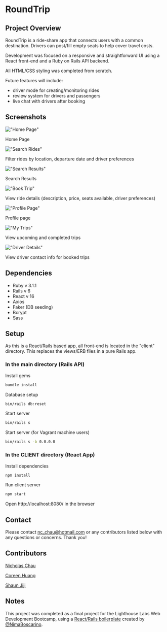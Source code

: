 # RoundTrip

## Project Overview
RoundTrip is a ride-share app that connects users with a common destination. Drivers can post/fill empty seats to help cover travel costs.

Development was focused on a responsive and straightforward UI using a React front-end and a Ruby on Rails API backend.

All HTML/CSS styling was completed from scratch.

Future features will include:
- driver mode for creating/monitoring rides
- review system for drivers and passengers
- live chat with drivers after booking

## Screenshots

!["Home Page"]()

Home Page

!["Search Rides"]()

Filter rides by location, departure date and driver preferences

!["Search Results"]()

Search Results

!["Book Trip"]()

View ride details (description, price, seats available, driver preferences)

!["Profile Page"]()

Profile page

!["My Trips"]()

View upcoming and completed trips

!["Driver Details"]()

View driver contact info for booked trips

## Dependencies
- Ruby v 3.1.1
- Rails v 6
- React v 16
- Axios
- Faker (DB seeding)
- Bcrypt
- Sass

## Setup

As this is a React/Rails based app, all front-end is located in the "client" directory. This replaces the views/ERB files in a pure Rails app.

### In the main directory (Rails API)

Install gems

```sh
bundle install
```

Database setup

```sh
bin/rails db:reset
```

Start server

```sh
bin/rails s
```

Start server (for Vagrant machine users)

```sh
bin/rails s -b 0.0.0.0
```

### In the CLIENT directory (React App)

Install dependencies

```sh
npm install
```

Run client server

```sh
npm start
```

Open http://localhost:8080/ in the browser

## Contact

Please contact nc_chau@hotmail.com or any contributors listed below with any questions or concerns. Thank you!

## Contributors

[Nicholas Chau](https://github.com/nchau3)

[Coreen Huang](https://github.com/coreenhuang)

[Shaun Jiji](https://github.com/shaunjiji)

## Notes

This project was completed as a final project for the Lighthouse Labs Web Development Bootcamp, using a [React/Rails boilerplate](https://github.com/NimaBoscarino/react-rails-boilerplate) created by [@NimaBoscarino](https://github.com/NimaBoscarino).